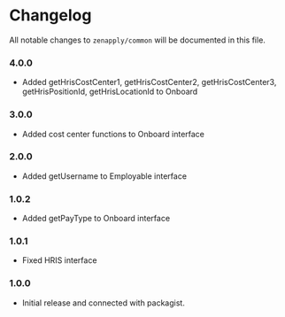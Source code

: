 # Changelog

All notable changes to `zenapply/common` will be documented in this file.

### 4.0.0
- Added getHrisCostCenter1, getHrisCostCenter2, getHrisCostCenter3, getHrisPositionId, getHrisLocationId to Onboard

### 3.0.0
- Added cost center functions to Onboard interface

### 2.0.0
- Added getUsername to Employable interface

### 1.0.2
- Added getPayType to Onboard interface

### 1.0.1
- Fixed HRIS interface

### 1.0.0
- Initial release and connected with packagist.
